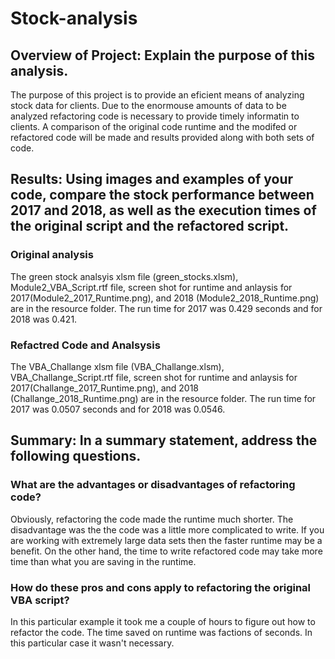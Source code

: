 # Stock-analysis
## Overview of Project: Explain the purpose of this analysis.
The purpose of this project is to provide an eficient means of analyzing stock data for clients. Due to the enormouse amounts of data to be analyzed refactoring code is necessary to provide timely informatin to clients. A comparison of the original code runtime and the modifed or refactored code will be made and results provided along with both sets of code. 

## Results: Using images and examples of your code, compare the stock performance between 2017 and 2018, as well as the execution times of the original script and the refactored script.
### Original analysis
The green stock analsyis xlsm file (green_stocks.xlsm), Module2_VBA_Script.rtf file, screen shot for runtime and anlaysis for 2017(Module2_2017_Runtime.png), and 2018 (Module2_2018_Runtime.png) are in the resource folder. The run time for 2017 was 0.429 seconds and for 2018 was 0.421. 
### Refactred Code and Analsysis
The VBA_Challange xlsm file (VBA_Challange.xlsm), VBA_Challange_Script.rtf file, screen shot for runtime and anlaysis for 2017(Challange_2017_Runtime.png), and 2018 (Challange_2018_Runtime.png) are in the resource folder. The run time for 2017 was 0.0507 seconds and for 2018 was 0.0546. 

## Summary: In a summary statement, address the following questions.
### What are the advantages or disadvantages of refactoring code?
Obviously, refactoring the code made the runtime much shorter. The disadvantage was the the code was a little more complicated to write. If you are working with extremely large data sets then the faster runtime may be a benefit. On the other hand, the time to write refactored code may take more time than what you are saving in the runtime. 

### How do these pros and cons apply to refactoring the original VBA script?
In this particular example it took me a couple of hours to figure out how to refactor the code. The time saved on runtime was factions of seconds. In this particular case it wasn't necessary. 
